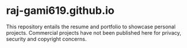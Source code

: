 # raj-gami619.github.io
This repository entails the resume and portfolio to showcase personal projects. Commercial projects have not been published here for privacy, security and copyright concerns.
